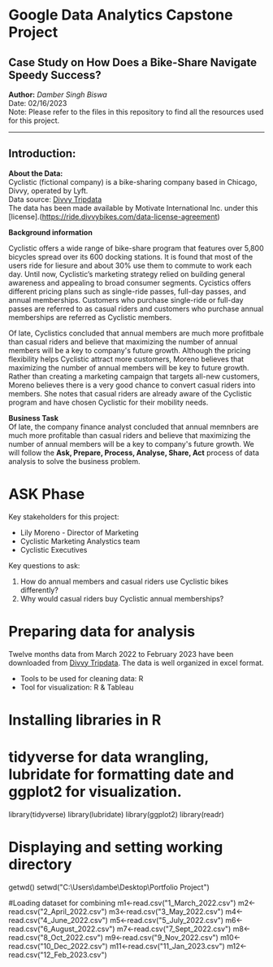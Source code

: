 # Google Data Analytics Capstone Project
## Case Study on How Does a Bike-Share Navigate Speedy Success?  
**Author:** *Damber Singh Biswa*  
Date: 02/16/2023  
Note: Please refer to the files in this repository to find all the resources used for this project.  
***  
## Introduction:

**About the Data:**  
Cyclistic (fictional company) is a bike-sharing company based in Chicago, Divvy, operated by Lyft.  
Data source: [Divvy Tripdata](https://divvy-tripdata.s3.amazonaws.com/index.html)  
The data has been made available by Motivate International Inc. under this [license].(https://ride.divvybikes.com/data-license-agreement)

**Background information**  

Cyclistic offers a wide range of bike-share program that features over 5,800 bicycles spread over its 600 docking stations. It is found that most of the users ride for liesure and about 30% use them to commute to work each day. Until now, Cyclistic’s marketing strategy relied on building general awareness and appealing to broad consumer segments. Cycistics offers different pricing plans such as single-ride passes, full-day passes, and annual memberships. Customers who purchase single-ride or full-day passes are referred to as casual riders and customers who purchase annual memberships are referred as Cyclistic members.  
  
Of late, Cyclistics concluded that annual members are much more profitbale than casual riders and believe that maximizing the number of annual members will be a key to company's future growth. Although the pricing flexibility helps Cyclistic attract more customers, Moreno believes that maximizing the number of annual members will
be key to future growth. Rather than creating a marketing campaign that targets all-new customers, Moreno believes there is a very good chance to convert casual riders into members. She notes that casual riders are already aware of the Cyclistic program and have chosen Cyclistic for their mobility needs.  
  
**Business Task**  
Of late, the company finance analyst concluded that annual memnbers are much more profitable than casual riders and believe that maximizing the number of annual members will be a key to company's future growth. We will follow the **Ask, Prepare, Process, Analyse, Share, Act** process of data analysis to solve the business problem.

# ASK Phase #  
Key stakeholders for this project:  
* Lily Moreno - Director of Marketing
* Cyclistic Marketing Analystics team
* Cyclistic Executives

Key questions to ask:
1. How do annual members and casual riders use Cyclistic bikes differently?
2. Why would casual riders buy Cyclistic annual memberships?


# Preparing data for analysis #
Twelve months data from March 2022 to February 2023 have been downloaded from [Divvy Tripdata](https://divvy-tripdata.s3.amazonaws.com/index.html). The data is well organized in excel format. 
* Tools to be used for cleaning data: R
* Tool for visualization: R & Tableau

# Installing libraries in R
# tidyverse for data wrangling, lubridate for formatting date and ggplot2 for visualization.
library(tidyverse) 
library(lubridate) 
library(ggplot2)
library(readr)

# Displaying and setting working directory
getwd()
setwd("C:\\Users\\dambe\\Desktop\\Portfolio Project")

#Loading dataset for combining
m1<-read.csv("1_March_2022.csv")
m2<-read.csv("2_April_2022.csv")
m3<-read.csv("3_May_2022.csv")
m4<-read.csv("4_June_2022.csv")
m5<-read.csv("5_July_2022.csv")
m6<-read.csv("6_August_2022.csv")
m7<-read.csv("7_Sept_2022.csv")
m8<-read.csv("8_Oct_2022.csv")
m9<-read.csv("9_Nov_2022.csv")
m10<-read.csv("10_Dec_2022.csv")
m11<-read.csv("11_Jan_2023.csv")
m12<-read.csv("12_Feb_2023.csv")


